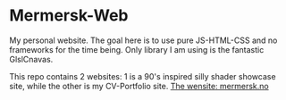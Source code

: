 # Mermersk-Web
My personal website. The goal here is to use pure JS-HTML-CSS and no frameworks for the time being.
Only library I am using is the fantastic GlslCnavas.

This repo contains 2 websites: 1 is a 90's inspired silly shader showcase site, while the other is my CV-Portfolio site.
[The wensite: mermersk.no](http://mermersk.no/)